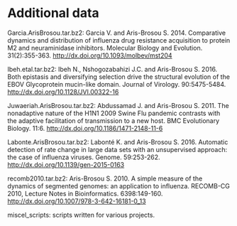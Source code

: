 Additional data
===============

Garcia.ArisBrosou.tar.bz2: 
Garcia V. and Aris-Brosou S. 2014. Comparative dynamics and distribution of influenza drug resistance acquisition to protein M2 and neuraminidase inhibitors. Molecular Biology and Evolution. 31(2):355-363.
http://dx.doi.org/10.1093/molbev/mst204

Ibeh.etal.tar.bz2:
Ibeh N., Nshogozabahizi J.C. and Aris-Brosou S. 2016. Both epistasis and diversifying selection drive the structural evolution of the EBOV Glycoprotein mucin-like domain. Journal of Virology. 90:5475-5484.
http://dx.doi.org/10.1128/JVI.00322-16

Juwaeriah.ArisBrosou.tar.bz2:
Abdussamad J. and Aris-Brosou S. 2011. The nonadaptive nature of the H1N1 2009 Swine Flu pandemic contrasts with the adaptive facilitation of transmission to a new host. BMC Evolutionary Biology. 11:6.
http://dx.doi.org/10.1186/1471-2148-11-6

Labonte.ArisBrosou.tar.bz2:
Labonté K. and Aris-Brosou S. 2016. Automatic detection of rate change in large data sets with an unsupervised approach: the case of influenza viruses. Genome. 59:253-262.
http://dx.doi.org/10.1139/gen-2015-0163

recomb2010.tar.bz2:
Aris-Brosou S. 2010. A simple measure of the dynamics of segmented genomes: an application to influenza. RECOMB-CG 2010, Lecture Notes in Bioinformatics. 6398:149-160.
http://dx.doi.org/10.1007/978-3-642-16181-0_13

miscel_scripts: scripts written for various projects.